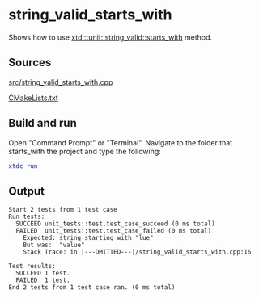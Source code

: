 # string_valid_starts_with

Shows how to use [xtd::tunit::string_valid::starts_with](https://gammasoft71.github.io/xtd/reference_guides/latest/classxtd_1_1tunit_1_1string__valid.html#a4095a956cb2d28231f29258166351a4f) method.

## Sources

[src/string_valid_starts_with.cpp](src/string_valid_starts_with.cpp)

[CMakeLists.txt](CMakeLists.txt)

## Build and run

Open "Command Prompt" or "Terminal". Navigate to the folder that starts_with the project and type the following:

```cmake
xtdc run
```

## Output

```
Start 2 tests from 1 test case
Run tests:
  SUCCEED unit_tests::test.test_case_succeed (0 ms total)
  FAILED  unit_tests::test.test_case_failed (0 ms total)
    Expected: string starting with "lue"
    But was:  "value"
    Stack Trace: in |---OMITTED---|/string_valid_starts_with.cpp:16

Test results:
  SUCCEED 1 test.
  FAILED  1 test.
End 2 tests from 1 test case ran. (0 ms total)
```
